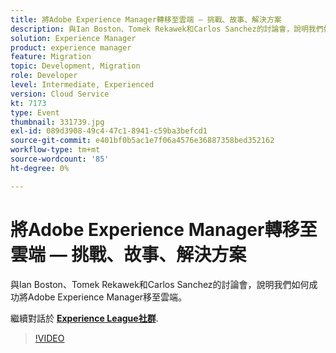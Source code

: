 ```yaml
---
title: 將Adobe Experience Manager轉移至雲端 — 挑戰、故事、解決方案
description: 與Ian Boston、Tomek Rekawek和Carlos Sanchez的討論會，說明我們如何成功將Adobe Experience Manager移至雲端。 此工作階段為Adobe Developers Live內容事件的一部分。
solution: Experience Manager
product: experience manager
feature: Migration
topic: Development, Migration
role: Developer
level: Intermediate, Experienced
version: Cloud Service
kt: 7173
type: Event
thumbnail: 331739.jpg
exl-id: 089d3908-49c4-47c1-8941-c59ba3befcd1
source-git-commit: e401bf0b5ac1e7f06a4576e36887358bed352162
workflow-type: tm+mt
source-wordcount: '85'
ht-degree: 0%

---
```


# 將Adobe Experience Manager轉移至雲端 — 挑戰、故事、解決方案

與Ian Boston、Tomek Rekawek和Carlos Sanchez的討論會，說明我們如何成功將Adobe Experience Manager移至雲端。

繼續對話於 **[Experience League社群](https://adobe.ly/36Yd3v6)**.

>[!VIDEO](https://video.tv.adobe.com/v/331739/?quality=12&learn=on&hidetitle=true)
